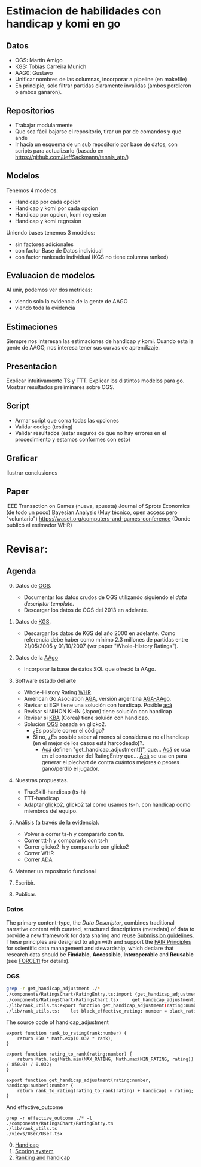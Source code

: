# Estimacion de habilidades con handicap y komi en go

## Datos

- OGS: Martín Amigo
- KGS: Tobías Carreira Munich
- AAG0: Gustavo
- Unificar nombres de las columnas, incorporar a pipeline (en makefile)
- En principio, solo filtrar partidas claramente invalidas (ambos perdieron o ambos ganaron).

## Repositorios

- Trabajar modularmente
- Que sea fácil bajarse el repositorio, tirar un par de comandos y que ande
- Ir hacia un esquema de un sub repositorio por base de datos, con scripts para actualizarlo (basado en https://github.com/JeffSackmann/tennis_atp/)

## Modelos

Tenemos 4 modelos:

- Handicap por cada opcion
- Handicap y komi por cada opcion
- Handicap por opcion, komi regresion
- Handicap y komi regresion

Uniendo bases tenemos 3 modelos:

- sin factores adicionales
- con factor Base de Datos individual
- con factor rankeado individual (KGS no tiene columna ranked)

## Evaluacion de modelos

Al unir, podemos ver dos metricas:

- viendo solo la evidencia de la gente de AAGO
- viendo toda la evidencia

## Estimaciones

Siempre nos interesan las estimaciones de handicap y komi.
Cuando esta la gente de AAGO, nos interesa tener sus curvas de aprendizaje.

## Presentacion

Explicar intuitivamente TS y TTT.
Explicar los distintos modelos para go.
Mostrar resultados preliminares sobre OGS.

## Script

- Armar script que corra todas las opciones
- Validar codigo (testing)
- Validar resultados (estar seguros de que no hay errores en el procedimiento y estamos conformes con esto)

## Graficar

Ilustrar conclusiones

## Paper

IEEE Transaction on Games (nueva, apuesta)
Journal of Sprots Economics (de todo un poco)
Bayesian Analysis (Muy técnico, open access pero "voluntario")
https://waset.org/computers-and-games-conference (Donde publicó el estimador WHR)

























# Revisar:

## Agenda

0. Datos de [OGS](https://online-go.com/).
    - Documentar los datos crudos de OGS utilizando siguiendo el _data descriptor template_.
    - Descargar los datos de OGS del 2013 en adelante.

0. Datos de [KGS](https://www.gokgs.com/).
    - Descargar los datos de KGS del año 2000 en adelante. Como referencia debe haber como mínimo 2.3 millones de partidas entre 21/05/2005 y 01/10/2007 (ver paper "Whole-History Ratings").

0. Datos de la [AAgo](http://www.go.org.ar/)
    - Incorporar la base de datos SQL que ofreció la AAgo.

0. Software estado del arte
    - Whole-History Rating [WHR](https://pypi.org/project/whole-history-rating/). 
    - American Go Asociation [AGA](https://www.usgo.org/ratings), versión argentina [AGA-AAgo](https://github.com/elsantodel90/RAAGo/tree/master/original-AGA-rating-system/aago-rating-calculator).
    - Revisar si EGF tiene una solución con handicap. Posible [acá](https://github.com/oris/GoRatings)
    - Revisar si NIHON KI-IN (Japon) tiene solución con handicap
    - Revisar si [KBA](http://english.baduk.or.kr/sub03_04-1.htm) (Corea) tiene soluión con handicap.
    - Solución [OGS](https://forums.online-go.com/t/ogs-has-a-new-glicko-2-based-rating-system/13058) basada en glicko2. 
        - ¿Es posible correr el código?
        - Si no, ¿Es posible saber al menos si considera o no el handicap (en el mejor de los casos está harcodeado)?.  
            - [Acá](https://github.com/online-go/online-go.com/blob/8d5ffa47ccd2d59ef41454d6141183a9e6408ef9/src/lib/rank_utils.ts) definen "get_handicap_adjustment()", que... [Acá](https://github.com/online-go/online-go.com/blob/2ab4a2e291dd183cfc1d40d7d30d99beb31ca72a/src/components/RatingsChart/RatingEntry.ts) se usa en el constructor del RatingEntry que... [Acá](https://github.com/online-go/online-go.com/blob/978cc50179cc5b93e49a207693c72d2ccc5f148c/src/components/RatingsChart/RatingsChart.tsx) se usa en para generar el piechart de contra cuántos mejores o peores ganó/perdió el jugador.

0. Nuestras propuestas.
    - TrueSkill-handicap (ts-h) 
    - TTT-handicap
    - Adaptar [glicko2](https://github.com/sublee/glicko2), glicko2 tal como usamos ts-h, con handicap como miembros del equipo.

0. Análisis (a través de la evidencia).
    - Volver a correr ts-h y compararlo con ts.
    - Correr ttt-h y compararlo con ts-h
    - Correr glicko2-h y compararlo con glicko2 
    - Correr WHR
    - Correr ADA

0. Matener un repositorio funcional

0. Escribir.

0. Publicar.


### Datos

The primary content-type, the *Data Descriptor*, combines traditional narrative content with curated, structured descriptions (metadata) of data to provide a new framework for data sharing and reuse [Submission guidelines](https://www.nature.com/sdata/publish/submission-guidelines).
These principles are designed to align with and support the [FAIR Principles](https://www.nature.com/articles/sdata201618) for scientific data management and stewardship, which declare that research data should be **Findable**, **Accessible**, **Interoperable** and **Reusable** (see [FORCE11](https://www.force11.org/fairprinciples) for details).


### OGS


```bash
grep -r get_handicap_adjustment ./*
./components/RatingsChart/RatingEntry.ts:import {get_handicap_adjustment, effective_outcome, EffectiveOutcome} from 'rank_utils';
./components/RatingsChart/RatingsChart.tsx:    get_handicap_adjustment,
./lib/rank_utils.ts:export function get_handicap_adjustment(rating:number, handicap:number):number {
./lib/rank_utils.ts:    let black_effective_rating: number = black_rating + get_handicap_adjustment(black_rating, handicap);
```

The source code of handicap\_adjustment

```
export function rank_to_rating(rank:number) {
    return 850 * Math.exp(0.032 * rank);
}

export function rating_to_rank(rating:number) {
    return Math.log(Math.min(MAX_RATING, Math.max(MIN_RATING, rating)) / 850.0) / 0.032;
}

export function get_handicap_adjustment(rating:number, handicap:number):number {
    return rank_to_rating(rating_to_rank(rating) + handicap) - rating;
}
```

And effective_outcome

```
grep -r effective_outcome ./* -l
./components/RatingsChart/RatingEntry.ts
./lib/rank_utils.ts
./views/User/User.tsx
```

0. [Handicap](https://forums.online-go.com/t/does-handicap-affect-how-ranked-games-are-rated/13615)
0. [Scoring system](https://forums.online-go.com/t/scoring-system/17323/7)
0. [Ranking and handicap](https://forums.online-go.com/t/ranking-and-handicaps/17739)

